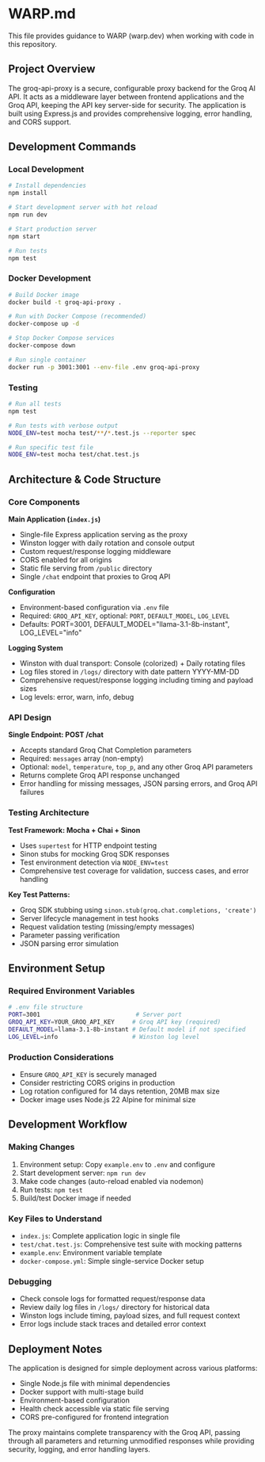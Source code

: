 # WARP.md

This file provides guidance to WARP (warp.dev) when working with code in this repository.

## Project Overview

The groq-api-proxy is a secure, configurable proxy backend for the Groq AI API. It acts as a middleware layer between frontend applications and the Groq API, keeping the API key server-side for security. The application is built using Express.js and provides comprehensive logging, error handling, and CORS support.

## Development Commands

### Local Development
```bash
# Install dependencies
npm install

# Start development server with hot reload
npm run dev

# Start production server
npm start

# Run tests
npm test
```

### Docker Development
```bash
# Build Docker image
docker build -t groq-api-proxy .

# Run with Docker Compose (recommended)
docker-compose up -d

# Stop Docker Compose services
docker-compose down

# Run single container
docker run -p 3001:3001 --env-file .env groq-api-proxy
```

### Testing
```bash
# Run all tests
npm test

# Run tests with verbose output
NODE_ENV=test mocha test/**/*.test.js --reporter spec

# Run specific test file
NODE_ENV=test mocha test/chat.test.js
```

## Architecture & Code Structure

### Core Components

**Main Application (`index.js`)**
- Single-file Express application serving as the proxy
- Winston logger with daily rotation and console output
- Custom request/response logging middleware
- CORS enabled for all origins
- Static file serving from `/public` directory
- Single `/chat` endpoint that proxies to Groq API

**Configuration**
- Environment-based configuration via `.env` file
- Required: `GROQ_API_KEY`, optional: `PORT`, `DEFAULT_MODEL`, `LOG_LEVEL`
- Defaults: PORT=3001, DEFAULT_MODEL="llama-3.1-8b-instant", LOG_LEVEL="info"

**Logging System**
- Winston with dual transport: Console (colorized) + Daily rotating files
- Log files stored in `/logs/` directory with date pattern YYYY-MM-DD
- Comprehensive request/response logging including timing and payload sizes
- Log levels: error, warn, info, debug

### API Design

**Single Endpoint: POST /chat**
- Accepts standard Groq Chat Completion parameters
- Required: `messages` array (non-empty)
- Optional: `model`, `temperature`, `top_p`, and any other Groq API parameters
- Returns complete Groq API response unchanged
- Error handling for missing messages, JSON parsing errors, and Groq API failures

### Testing Architecture

**Test Framework: Mocha + Chai + Sinon**
- Uses `supertest` for HTTP endpoint testing
- Sinon stubs for mocking Groq SDK responses
- Test environment detection via `NODE_ENV=test`
- Comprehensive test coverage for validation, success cases, and error handling

**Key Test Patterns:**
- Groq SDK stubbing using `sinon.stub(groq.chat.completions, 'create')`
- Server lifecycle management in test hooks
- Request validation testing (missing/empty messages)
- Parameter passing verification
- JSON parsing error simulation

## Environment Setup

### Required Environment Variables
```bash
# .env file structure
PORT=3001                           # Server port
GROQ_API_KEY=YOUR_GROQ_API_KEY     # Groq API key (required)
DEFAULT_MODEL=llama-3.1-8b-instant # Default model if not specified
LOG_LEVEL=info                     # Winston log level
```

### Production Considerations
- Ensure `GROQ_API_KEY` is securely managed
- Consider restricting CORS origins in production
- Log rotation configured for 14 days retention, 20MB max size
- Docker image uses Node.js 22 Alpine for minimal size

## Development Workflow

### Making Changes
1. Environment setup: Copy `example.env` to `.env` and configure
2. Start development server: `npm run dev` 
3. Make code changes (auto-reload enabled via nodemon)
4. Run tests: `npm test`
5. Build/test Docker image if needed

### Key Files to Understand
- `index.js`: Complete application logic in single file
- `test/chat.test.js`: Comprehensive test suite with mocking patterns
- `example.env`: Environment variable template
- `docker-compose.yml`: Simple single-service Docker setup

### Debugging
- Check console logs for formatted request/response data
- Review daily log files in `/logs/` directory for historical data
- Winston logs include timing, payload sizes, and full request context
- Error logs include stack traces and detailed error context

## Deployment Notes

The application is designed for simple deployment across various platforms:
- Single Node.js file with minimal dependencies
- Docker support with multi-stage build
- Environment-based configuration
- Health check accessible via static file serving
- CORS pre-configured for frontend integration

The proxy maintains complete transparency with the Groq API, passing through all parameters and returning unmodified responses while providing security, logging, and error handling layers.
